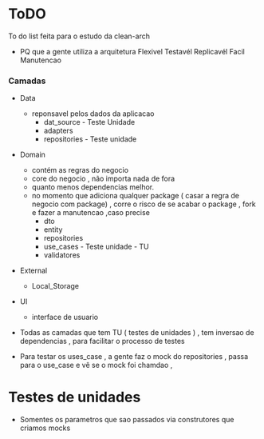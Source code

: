 # ToDO 

To do list feita para o estudo da clean-arch 

  - PQ que a gente utiliza a arquitetura
    Flexivel 
    Testavél 
    Replicavél
    Facil Manutencao

### Camadas 
  - Data
    - reponsavel pelos dados da aplicacao 
      - dat_source - Teste Unidade
      - adapters
      - repositories - Teste unidade
  - Domain 
    - contém as regras do negocio 
    - core do negocio , não importa nada de fora 
    - quanto menos dependencias  melhor.
    - no momento que adiciona qualquer package ( casar a regra de negocio com package) , corre o risco de se acabar o package , fork e fazer a manutencao ,caso precise
      - dto
      - entity 
      - repositories 
      - use_cases - Teste unidade - TU
      - validatores 
  - External
    - Local_Storage
  - UI 
    - interface de usuario


- Todas as camadas que tem TU ( testes de unidades ) , tem inversao de dependencias , para facilitar o processo de testes
- Para testar os uses_case , a gente faz o mock do repositories , passa para o use_case e vê se o mock foi chamdao , 

# Testes de unidades 
- Somentes os parametros que sao passados via construtores que criamos mocks
